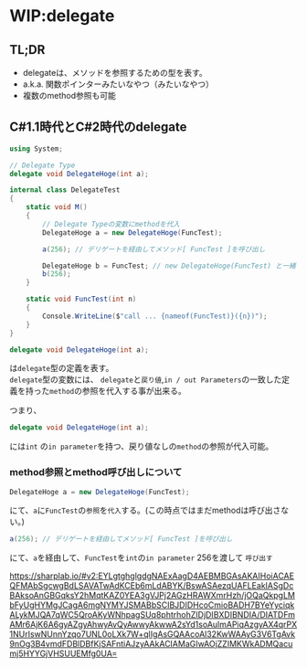 # WIP:delegate
## TL;DR
* delegateは、メソッドを参照するための型を表す。
* a.k.a. 関数ポインターみたいなやつ（みたいなやつ）
* 複数のmethod参照も可能

## C#1.1時代とC#2時代のdelegate 

```cs
using System;

// Delegate Type
delegate void DelegateHoge(int a);

internal class DelegateTest
{
    static void M()
    {
        // Delegate Typeの変数にmethodを代入
        DelegateHoge a = new DelegateHoge(FuncTest);

        a(256); // デリゲートを経由してメソッド[ FuncTest ]を呼び出し

        DelegateHoge b = FuncTest; // new DelegateHoge(FuncTest) と一緒
        b(256);
    }

    static void FuncTest(int n)
    {
        Console.WriteLine($"call ... {nameof(FuncTest)}({n})");
    }
}
```

```cs
delegate void DelegateHoge(int a);
```

は`delegate`型の定義を表す。  
`delegate`型の変数には、 `delegate`と`戻り値`,`in / out Parameters`の一致した定義を持った`method`の参照を代入する事が出来る。 

つまり、
```cs
delegate void DelegateHoge(int a);
```
には`int` の`in parameter`を持つ、戻り値なしの`method`の参照が代入可能。  

### method参照とmethod呼び出しについて
```cs
DelegateHoge a = new DelegateHoge(FuncTest);
```
にて、`a`に`FuncTest`の`参照`を`代入`する。(この時点ではまだmethodは呼び出さない。)

```cs
a(256); // デリゲートを経由してメソッド[ FuncTest ]を呼び出し
```
にて、`a`を経由して、`FuncTest`を`int`の`in parameter` 256を渡して `呼び出す`

https://sharplab.io/#v2:EYLgtghglgdgNAExAagD4AEBMBGAsAKAIHoiACAEQFMAbSgcwgBdLSAVATwAdKCEb6mLdABYK/BswASAezqUAFLEakIASgDcBAksoAnGBGqksY2hMqtKAZ0YEA3gVJPj2AGzHRAWXmrHzh/jOQaQkpgLMbFyUgHYMgJCagA6mgNYMYJSMABbSCIBJDIDHcoCmioBADH7BYeYyciqkALykMJQA7qWC5QroAKyWNhpagSUq8phtrhohZIDjDIBXDIBNDIA/DIATDFmAMr6AjK6A6gyAZgyAhwyAvQyAwwyAkwwA2sYd1soAulmAPiqAzgyAX4qrPX1NUrIswNUnnYzqo7UNL0oLXk7W+qlIgAsGQAAcoAl32KwWAAyG3V6TgAvk9nOg3B4vmdFDBlDBfKjSAFntiAJzyAAkACIAMaGIwAOjZZIMKWkADMQacumj5HYYGjVHSUUEMfg0UA=